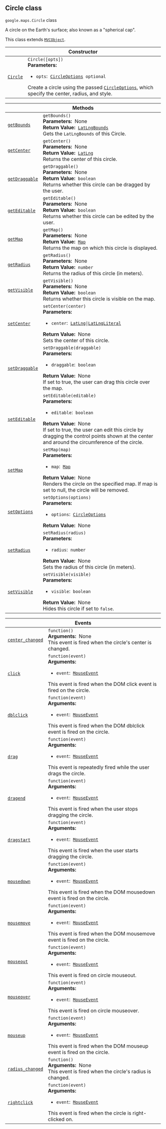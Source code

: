 
<h2 id="Circle">Circle class</h2>
<p>
<code><span itemprop="path">google.maps</span>.<span itemprop="name">Circle</span></code>
class
</p>
<p>A circle on the Earth's surface; also known as a "spherical cap".</p>
<p>This class extends
<code><a href="MVCObject.md">MVCObject</a></code>.
</p>
<div class="devsite-table-wrapper"><table class="constructors responsive" summary="class Circle - Constructor">
<thead>
<tr><th colspan="2" id="Circle.constructor">Constructor</th>
</tr></thead>
<tbody>
<tr>
<td><code><a class="secret-link" href="#Circle.constructor"><span>Circle</span></a></code></td>
<td><div><code>Circle([opts])</code></div>
<div class="desc"><strong>Parameters:</strong>&nbsp; <ul>
<li><code>opts</code>:&nbsp; <code><a href="CircleOptions.md">CircleOptions</a> <span class="optional-type-annotation">optional</span></code></li>
</ul></div>
<div class="desc">Create a circle using the passed <code><a href="CircleOptions.md">CircleOptions</a></code>, which specify the center, radius, and style.</div></td>
</tr>
</tbody>
</table></div>
<div class="devsite-table-wrapper"><table class="methods responsive" summary="class Circle - Methods">
<thead>
<tr><th colspan="2">Methods</th>
</tr></thead>
<tbody>
<tr id="Circle.getBounds">
<td itemprop="property"><code><a class="secret-link" href="#Circle.getBounds"><span>getBounds</span></a></code></td>
<td><div><code>getBounds()</code></div>
<div class="desc"><strong>Parameters:</strong>&nbsp; None</div>
<div class="desc"><strong>Return Value:</strong>&nbsp; <code><a href="LatLngBounds.md">LatLngBounds</a></code></div>
<div class="desc">Gets the <code>LatLngBounds</code> of this Circle.</div></td>
</tr>
<tr id="Circle.getCenter">
<td itemprop="property"><code><a class="secret-link" href="#Circle.getCenter"><span>getCenter</span></a></code></td>
<td><div><code>getCenter()</code></div>
<div class="desc"><strong>Parameters:</strong>&nbsp; None</div>
<div class="desc"><strong>Return Value:</strong>&nbsp; <code><a href="LatLng.md">LatLng</a></code></div>
<div class="desc">Returns the center of this circle.</div></td>
</tr>
<tr id="Circle.getDraggable">
<td itemprop="property"><code><a class="secret-link" href="#Circle.getDraggable"><span>getDraggable</span></a></code></td>
<td><div><code>getDraggable()</code></div>
<div class="desc"><strong>Parameters:</strong>&nbsp; None</div>
<div class="desc"><strong>Return Value:</strong>&nbsp; <code>boolean</code></div>
<div class="desc">Returns whether this circle can be dragged by the user.</div></td>
</tr>
<tr id="Circle.getEditable">
<td itemprop="property"><code><a class="secret-link" href="#Circle.getEditable"><span>getEditable</span></a></code></td>
<td><div><code>getEditable()</code></div>
<div class="desc"><strong>Parameters:</strong>&nbsp; None</div>
<div class="desc"><strong>Return Value:</strong>&nbsp; <code>boolean</code></div>
<div class="desc">Returns whether this circle can be edited by the user.</div></td>
</tr>
<tr id="Circle.getMap">
<td itemprop="property"><code><a class="secret-link" href="#Circle.getMap"><span>getMap</span></a></code></td>
<td><div><code>getMap()</code></div>
<div class="desc"><strong>Parameters:</strong>&nbsp; None</div>
<div class="desc"><strong>Return Value:</strong>&nbsp; <code><a href="Map.md">Map</a></code></div>
<div class="desc">Returns the map on which this circle is displayed.</div></td>
</tr>
<tr id="Circle.getRadius">
<td itemprop="property"><code><a class="secret-link" href="#Circle.getRadius"><span>getRadius</span></a></code></td>
<td><div><code>getRadius()</code></div>
<div class="desc"><strong>Parameters:</strong>&nbsp; None</div>
<div class="desc"><strong>Return Value:</strong>&nbsp; <code>number</code></div>
<div class="desc">Returns the radius of this circle (in meters).</div></td>
</tr>
<tr id="Circle.getVisible">
<td itemprop="property"><code><a class="secret-link" href="#Circle.getVisible"><span>getVisible</span></a></code></td>
<td><div><code>getVisible()</code></div>
<div class="desc"><strong>Parameters:</strong>&nbsp; None</div>
<div class="desc"><strong>Return Value:</strong>&nbsp; <code>boolean</code></div>
<div class="desc">Returns whether this circle is visible on the map.</div></td>
</tr>
<tr id="Circle.setCenter">
<td itemprop="property"><code><a class="secret-link" href="#Circle.setCenter"><span>setCenter</span></a></code></td>
<td><div><code>setCenter(center)</code></div>
<div class="desc"><strong>Parameters:</strong>&nbsp; <ul>
<li><code>center</code>:&nbsp; <code><a href="LatLng.md">LatLng</a>|<a href="LatLngLiteral.md">LatLngLiteral</a></code></li>
</ul></div>
<div class="desc"><strong>Return Value:</strong>&nbsp; None</div>
<div class="desc">Sets the center of this circle.</div></td>
</tr>
<tr id="Circle.setDraggable">
<td itemprop="property"><code><a class="secret-link" href="#Circle.setDraggable"><span>setDraggable</span></a></code></td>
<td><div><code>setDraggable(draggable)</code></div>
<div class="desc"><strong>Parameters:</strong>&nbsp; <ul>
<li><code>draggable</code>:&nbsp; <code>boolean</code></li>
</ul></div>
<div class="desc"><strong>Return Value:</strong>&nbsp; None</div>
<div class="desc">If set to true, the user can drag this circle over the map.</div></td>
</tr>
<tr id="Circle.setEditable">
<td itemprop="property"><code><a class="secret-link" href="#Circle.setEditable"><span>setEditable</span></a></code></td>
<td><div><code>setEditable(editable)</code></div>
<div class="desc"><strong>Parameters:</strong>&nbsp; <ul>
<li><code>editable</code>:&nbsp; <code>boolean</code></li>
</ul></div>
<div class="desc"><strong>Return Value:</strong>&nbsp; None</div>
<div class="desc">If set to true, the user can edit this circle by dragging the control points shown at the center and around the circumference of the circle.</div></td>
</tr>
<tr id="Circle.setMap">
<td itemprop="property"><code><a class="secret-link" href="#Circle.setMap"><span>setMap</span></a></code></td>
<td><div><code>setMap(map)</code></div>
<div class="desc"><strong>Parameters:</strong>&nbsp; <ul>
<li><code>map</code>:&nbsp; <code><a href="Map.md">Map</a></code></li>
</ul></div>
<div class="desc"><strong>Return Value:</strong>&nbsp; None</div>
<div class="desc">Renders the circle on the specified map. If map is set to null, the circle will be removed.</div></td>
</tr>
<tr id="Circle.setOptions">
<td itemprop="property"><code><a class="secret-link" href="#Circle.setOptions"><span>setOptions</span></a></code></td>
<td><div><code>setOptions(options)</code></div>
<div class="desc"><strong>Parameters:</strong>&nbsp; <ul>
<li><code>options</code>:&nbsp; <code><a href="CircleOptions.md">CircleOptions</a></code></li>
</ul></div>
<div class="desc"><strong>Return Value:</strong>&nbsp; None</div>
<div class="desc"></div></td>
</tr>
<tr id="Circle.setRadius">
<td itemprop="property"><code><a class="secret-link" href="#Circle.setRadius"><span>setRadius</span></a></code></td>
<td><div><code>setRadius(radius)</code></div>
<div class="desc"><strong>Parameters:</strong>&nbsp; <ul>
<li><code>radius</code>:&nbsp; <code>number</code></li>
</ul></div>
<div class="desc"><strong>Return Value:</strong>&nbsp; None</div>
<div class="desc">Sets the radius of this circle (in meters).</div></td>
</tr>
<tr id="Circle.setVisible">
<td itemprop="property"><code><a class="secret-link" href="#Circle.setVisible"><span>setVisible</span></a></code></td>
<td><div><code>setVisible(visible)</code></div>
<div class="desc"><strong>Parameters:</strong>&nbsp; <ul>
<li><code>visible</code>:&nbsp; <code>boolean</code></li>
</ul></div>
<div class="desc"><strong>Return Value:</strong>&nbsp; None</div>
<div class="desc">Hides this circle if set to <code>false</code>.</div></td>
</tr>
</tbody>
</table></div>
<div class="devsite-table-wrapper"><table class="details responsive" summary="class Circle - Events">
<thead>
<tr><th colspan="2">Events</th>
</tr></thead>
<tbody>
<tr id="Circle.center_changed">
<td itemprop="property"><code><a class="secret-link" href="#Circle.center_changed"><span>center_changed</span></a></code></td>
<td><div><code>function()</code></div>
<div class="desc"><strong>Arguments:</strong>&nbsp; None</div>
<div class="desc">This event is fired when the circle's center is changed.</div></td>
</tr>
<tr id="Circle.click">
<td itemprop="property"><code><a class="secret-link" href="#Circle.click"><span>click</span></a></code></td>
<td><div><code>function(event)</code></div>
<div class="desc"><strong>Arguments:</strong>&nbsp; <ul>
<li><code>event</code>:&nbsp; <code><a href="MouseEvent.md">MouseEvent</a></code></li>
</ul></div>
<div class="desc">This event is fired when the DOM click event is fired on the circle.</div></td>
</tr>
<tr id="Circle.dblclick">
<td itemprop="property"><code><a class="secret-link" href="#Circle.dblclick"><span>dblclick</span></a></code></td>
<td><div><code>function(event)</code></div>
<div class="desc"><strong>Arguments:</strong>&nbsp; <ul>
<li><code>event</code>:&nbsp; <code><a href="MouseEvent.md">MouseEvent</a></code></li>
</ul></div>
<div class="desc">This event is fired when the DOM dblclick event is fired on the circle.</div></td>
</tr>
<tr id="Circle.drag">
<td itemprop="property"><code><a class="secret-link" href="#Circle.drag"><span>drag</span></a></code></td>
<td><div><code>function(event)</code></div>
<div class="desc"><strong>Arguments:</strong>&nbsp; <ul>
<li><code>event</code>:&nbsp; <code><a href="MouseEvent.md">MouseEvent</a></code></li>
</ul></div>
<div class="desc">This event is repeatedly fired while the user drags the circle.</div></td>
</tr>
<tr id="Circle.dragend">
<td itemprop="property"><code><a class="secret-link" href="#Circle.dragend"><span>dragend</span></a></code></td>
<td><div><code>function(event)</code></div>
<div class="desc"><strong>Arguments:</strong>&nbsp; <ul>
<li><code>event</code>:&nbsp; <code><a href="MouseEvent.md">MouseEvent</a></code></li>
</ul></div>
<div class="desc">This event is fired when the user stops dragging the circle.</div></td>
</tr>
<tr id="Circle.dragstart">
<td itemprop="property"><code><a class="secret-link" href="#Circle.dragstart"><span>dragstart</span></a></code></td>
<td><div><code>function(event)</code></div>
<div class="desc"><strong>Arguments:</strong>&nbsp; <ul>
<li><code>event</code>:&nbsp; <code><a href="MouseEvent.md">MouseEvent</a></code></li>
</ul></div>
<div class="desc">This event is fired when the user starts dragging the circle.</div></td>
</tr>
<tr id="Circle.mousedown">
<td itemprop="property"><code><a class="secret-link" href="#Circle.mousedown"><span>mousedown</span></a></code></td>
<td><div><code>function(event)</code></div>
<div class="desc"><strong>Arguments:</strong>&nbsp; <ul>
<li><code>event</code>:&nbsp; <code><a href="MouseEvent.md">MouseEvent</a></code></li>
</ul></div>
<div class="desc">This event is fired when the DOM mousedown event is fired on the circle.</div></td>
</tr>
<tr id="Circle.mousemove">
<td itemprop="property"><code><a class="secret-link" href="#Circle.mousemove"><span>mousemove</span></a></code></td>
<td><div><code>function(event)</code></div>
<div class="desc"><strong>Arguments:</strong>&nbsp; <ul>
<li><code>event</code>:&nbsp; <code><a href="MouseEvent.md">MouseEvent</a></code></li>
</ul></div>
<div class="desc">This event is fired when the DOM mousemove event is fired on the circle.</div></td>
</tr>
<tr id="Circle.mouseout">
<td itemprop="property"><code><a class="secret-link" href="#Circle.mouseout"><span>mouseout</span></a></code></td>
<td><div><code>function(event)</code></div>
<div class="desc"><strong>Arguments:</strong>&nbsp; <ul>
<li><code>event</code>:&nbsp; <code><a href="MouseEvent.md">MouseEvent</a></code></li>
</ul></div>
<div class="desc">This event is fired on circle mouseout.</div></td>
</tr>
<tr id="Circle.mouseover">
<td itemprop="property"><code><a class="secret-link" href="#Circle.mouseover"><span>mouseover</span></a></code></td>
<td><div><code>function(event)</code></div>
<div class="desc"><strong>Arguments:</strong>&nbsp; <ul>
<li><code>event</code>:&nbsp; <code><a href="MouseEvent.md">MouseEvent</a></code></li>
</ul></div>
<div class="desc">This event is fired on circle mouseover.</div></td>
</tr>
<tr id="Circle.mouseup">
<td itemprop="property"><code><a class="secret-link" href="#Circle.mouseup"><span>mouseup</span></a></code></td>
<td><div><code>function(event)</code></div>
<div class="desc"><strong>Arguments:</strong>&nbsp; <ul>
<li><code>event</code>:&nbsp; <code><a href="MouseEvent.md">MouseEvent</a></code></li>
</ul></div>
<div class="desc">This event is fired when the DOM mouseup event is fired on the circle.</div></td>
</tr>
<tr id="Circle.radius_changed">
<td itemprop="property"><code><a class="secret-link" href="#Circle.radius_changed"><span>radius_changed</span></a></code></td>
<td><div><code>function()</code></div>
<div class="desc"><strong>Arguments:</strong>&nbsp; None</div>
<div class="desc">This event is fired when the circle's radius is changed.</div></td>
</tr>
<tr id="Circle.rightclick">
<td itemprop="property"><code><a class="secret-link" href="#Circle.rightclick"><span>rightclick</span></a></code></td>
<td><div><code>function(event)</code></div>
<div class="desc"><strong>Arguments:</strong>&nbsp; <ul>
<li><code>event</code>:&nbsp; <code><a href="MouseEvent.md">MouseEvent</a></code></li>
</ul></div>
<div class="desc">This event is fired when the circle is right-clicked on.</div></td>
</tr>
</tbody>
</table></div>
<script src="replace_links.js"></script>
